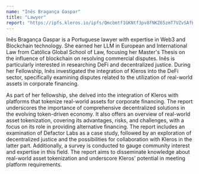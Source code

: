 ```yaml
---
name: "Inês Bragança Gaspar"
title: "Lawyer"
report: "https://ipfs.kleros.io/ipfs/Qmcbmtf1GKNtf3pv8fNKZ65zmT7VZvSAfHBnhM3CAKY9BV/IntegratingKlerosOntoPlatformsTokenizingRealWorldAssetsForFinancingPurposes.pdf"
---
```


Inês Bragança Gaspar is a Portuguese lawyer with expertise in Web3 and Blockchain technology. She earned her LLM in European and International Law from Católica Global School of Law, focusing her Master's Thesis on the influence of blockchain on resolving commercial disputes. Inês is particularly interested in researching DeFi and decentralized justice. During her Fellowship, Inês investigated the integration of Kleros into the DeFi sector, specifically examining disputes related to the utilization of real-world assets in corporate financing.

As part of her fellowship, she delved into the integration of Kleros with platforms that tokenize real-world assets for corporate financing. The report underscores the importance of comprehensive decentralized solutions in the evolving token-driven economy. It also offers an overview of real-world asset tokenization, covering its advantages, risks, and challenges, with a focus on its role in providing alternative financing. The report includes an examination of Defactor Labs as a case study, followed by an exploration of decentralized justice and the possibilities for collaboration with Kleros in the latter part. Additionally, a survey is conducted to gauge community interest and expertise in this field. The report aims to disseminate knowledge about real-world asset tokenization and underscore Kleros' potential in meeting platform requirements.
